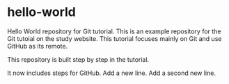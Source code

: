 # hello-world
Hello World repository for Git tutorial.
This is an example repository for the Git tutoial on the study website.
This tutorial focuses mainly on Git and use GitHub as its remote.

This repository is built step by step in the tutorial.

It now includes steps for GitHub.
Add a new line.
Add a second new line.
